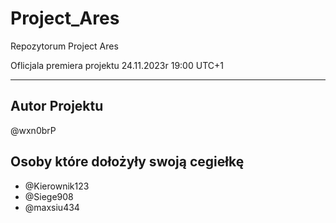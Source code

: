 # Project_Ares
Repozytorum Project Ares 

Oflicjala premiera projektu 24.11.2023r 19:00 UTC+1

***

## Autor Projektu
@wxn0brP

## Osoby które dołożyły swoją cegiełkę
* @Kierownik123
* @Siege908
* @maxsiu434

